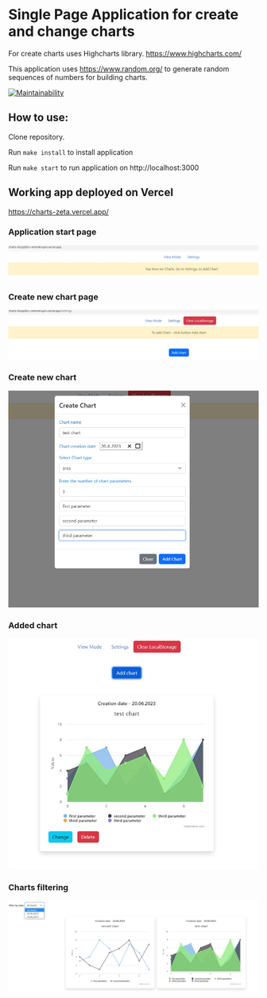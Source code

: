 # Single Page Application for create and change charts

For create charts uses Highcharts library. https://www.highcharts.com/

This application uses https://www.random.org/ to generate random sequences of numbers for building charts.

[![Maintainability](https://api.codeclimate.com/v1/badges/f455f36f2f329004cf86/maintainability)](https://codeclimate.com/github/antonkrupin/charts/maintainability)

## How to use:

Clone repository.

Run `make install` to install application

Run `make start` to run application on http://localhost:3000

## Working app deployed on Vercel
https://charts-zeta.vercel.app/

### Application start page
![Application start page](https://github.com/antonkrupin/charts/raw/main/screenshots/1.jpg)
### Create new chart page
![Create new chart page](https://github.com/antonkrupin/charts/raw/main/screenshots/2.jpg)
### Create new chart
![Create new chart](https://github.com/antonkrupin/charts/raw/main/screenshots/3.jpg)
### Added chart
![Added chart](https://github.com/antonkrupin/charts/raw/main/screenshots/4.jpg)
### Charts filtering
![Charts filtering](https://github.com/antonkrupin/charts/raw/main/screenshots/5.jpg)
